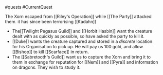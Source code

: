 #quests #CurrentQuest

The Xorn escaped from [[Riley's Operation]] while [[The Party]] attacked them.
it has since been terrorising [[Kadahn]]

- The[[Twilight Pegasus Guild]] and [[Horbit Hasbin]] want the creature dealt with as quickly as possible, so have asked the party to kill it.
- [[Duke]] wants the creature captured and stored in a *discrete* location for his Organisation to pick up. He will pay us 100 gold, and allow [[Bishop]] to kill [[Scarface]] in return.
- The [[Sabretooth's Guild]] want us to capture the Xorn and bring it to them in exchange for reputation for [[Nem]] and [[Pyra]] and information on dragons. They wish to study it.



